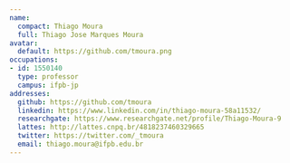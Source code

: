 ```yaml
---
name:
  compact: Thiago Moura
  full: Thiago Jose Marques Moura
avatar:
  default: https://github.com/tmoura.png
occupations:
- id: 1550140
  type: professor
  campus: ifpb-jp
addresses:
  github: https://github.com/tmoura
  linkedin: https://www.linkedin.com/in/thiago-moura-58a11532/
  researchgate: https://www.researchgate.net/profile/Thiago-Moura-9
  lattes: http://lattes.cnpq.br/4818237460329665
  twitter: https://twitter.com/_tmoura
  email: thiago.moura@ifpb.edu.br
---
```

